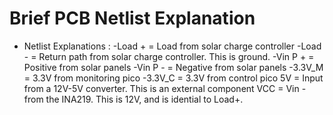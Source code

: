# Brief PCB Netlist Explanation
- Netlist Explanations :
 -Load + = Load from solar charge controller
 -Load - = Return path from solar charge controller. This is ground.
 -Vin P + = Positive from solar panels
 -Vin P - = Negative from solar panels
 -3.3V_M = 3.3V from monitoring pico
 -3.3V_C = 3.3V from control pico
 5V = Input from a 12V-5V converter. This is an external component
 VCC = Vin -  from the INA219. This is 12V, and is idential to Load+.

 
